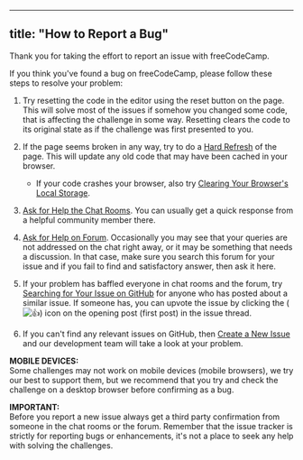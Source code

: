 
---
title: "How to Report a Bug"
---

Thank you for taking the effort to report an issue with freeCodeCamp.

If you think you've found a bug on freeCodeCamp, please follow these steps to resolve your problem:

1.  Try resetting the code in the editor using the reset button on the page. This will solve most of the issues if somehow you changed some code, that is affecting the challenge in some way. Resetting clears the code to its original state as if the challenge was first presented to you.

2.  If the page seems broken in any way, try to do a [Hard Refresh](http://forum.freecodecamp.com/t/refresh-your-browser-cache/19365) of the page. This will update any old code that may have been cached in your browser.

    *   If your code crashes your browser, also try [Clearing Your Browser's Local Storage](http://forum.freecodecamp.com/t/removing-all-locally-stored-challenges/19129).

3.  [Ask for Help the Chat Rooms](http://forum.freecodecamp.com/t/how-to-get-help-on-gitter/19130). You can usually get a quick response from a helpful community member there.

4.  [Ask for Help on Forum](http://forum.freecodecamp.com/). Occasionally you may see that your queries are not addressed on the chat right away, or it may be something that needs a discussion. In that case, make sure you search this forum for your issue and if you fail to find and satisfactory answer, then ask it here.

5.  If your problem has baffled everyone in chat rooms and the forum, try [Searching for Your Issue on GitHub](http://forum.freecodecamp.com/t/searching-for-existing-issues-in-github/18390) for anyone who has posted about a similar issue. If someone has, you can upvote the issue by clicking the (![:thumbsup:](https://forum.freecodecamp.com/images/emoji/emoji_one/thumbsup.png?v=3 ":thumbsup:")) icon on the opening post (first post) in the issue thread.

6.  If you can't find any relevant issues on GitHub, then [Create a New Issue](http://forum.freecodecamp.com/t/creating-a-new-github-issue/18392) and our development team will take a look at your problem.

**MOBILE DEVICES:**  
Some challenges may not work on mobile devices (mobile browsers), we try our best to support them, but we recommend that you try and check the challenge on a desktop browser before confirming as a bug.

**IMPORTANT:**  
Before you report a new issue always get a third party confirmation from someone in the chat rooms or the forum. Remember that the issue tracker is strictly for reporting bugs or enhancements, it's not a place to seek any help with solving the challenges.
